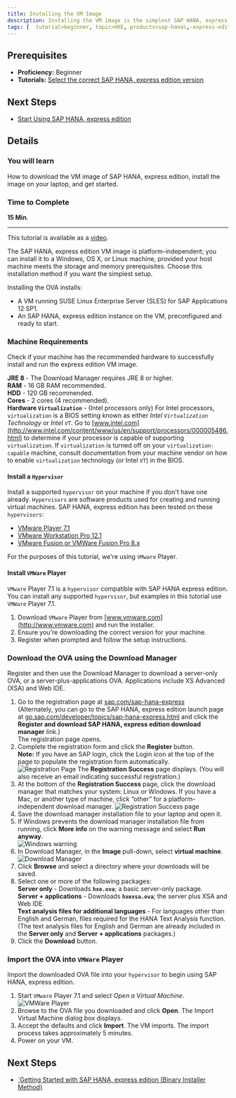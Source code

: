 ```yaml
---
title: Installing the VM Image
description: Installing the VM image is the simplest SAP HANA, express edition setup for compatible Windows, OS X, and Linux machines. This method installs a prepackaged express edition appliance running on a SUSE Linux VM guest.
tags: [  tutorial>beginner, topic>HXE, products>sap-hana\,-express-edition ]
---
```


## Prerequisites  
 - **Proficiency:** Beginner
 - **Tutorials:** [Select the correct SAP HANA, express edition version](http://go.sap.com/developer/how-tos/hxe-ua-version.html)

## Next Steps
 - [Start Using SAP HANA, express edition](http://go.sap.com/developer/tutorials/hxe-ua-getting-started-vm.html)

## Details
### You will learn  
How to download the VM image of SAP HANA, express edition, install the image on your laptop, and get started.

### Time to Complete
**15 Min**.

---

This tutorial is available as a [video](http://go.sap.com/assetdetail/2016/09/d2900513-8a7c-0010-82c7-eda71af511fa.html).

The SAP HANA, express edition VM image is platform-independent; you can install it to a Windows, OS X, or Linux machine, provided your host machine meets the storage and memory prerequisites. Choose this installation method if you want the simplest setup.

Installing the OVA installs:
 * A VM running SUSE Linux Enterprise Server (SLES) for SAP Applications 12 SP1.
 * An SAP HANA, express edition instance on the VM, preconfigured and ready to start.

### Machine Requirements
Check if your machine has the recommended hardware to successfully install and run the express edition VM image.

**JRE 8** - The Download Manager requires JRE 8 or higher.  
**RAM** - 16 GB RAM recommended.  
**HDD** - 120 GB recommended.  
**Cores** - 2 cores (4 recommended).  
**Hardware `Virtualization`** - (Intel processors only) For Intel processors, `virtualization` is a BIOS setting known as either *Intel `Virtualization` Technology* or *Intel `VT`*. Go to [www.intel.com](http://www.intel.com/content/www/us/en/support/processors/000005486.html) to determine if your processor is capable of supporting `virtualization`. If `virtualization` is turned off on your `virtualization-capable` machine, consult documentation from your machine vendor on how to enable `virtualization` technology (or Intel `VT`) in the BIOS.

#### Install a `Hypervisor`
Install a supported `hypervisor` on your machine if you don't have one already. `Hypervisors` are software products used for creating and running virtual machines.
SAP HANA, express edition has been tested on these `hypervisors`:
* [VMware Player 7.1](https://www.vmware.com/)
* [VMware Workstation Pro 12.1](https://www.vmware.com/)
* [VMware Fusion or VMWare Fusion Pro 8.x](https://www.vmware.com/)

For the purposes of this tutorial, we're using `VMware` Player.

#### Install `VMWare` Player
`VMware` Player 7.1 is a `hypervisor` compatible with SAP HANA express edition. You can install any supported `hypervisor`, but examples in this tutorial use `VMWare` Player 7.1.

1. Download `VMware` Player from [www.vmware.com](http://www.vmware.com) and run the installer.
2. Ensure you're downloading the correct version for your machine.
3. Register when prompted and follow the setup instructions.

### Download the OVA using the Download Manager
Register and then use the Download Manager to download a server-only OVA, or a server-plus-applications OVA. Applications include XS Advanced (XSA) and Web IDE.

1. Go to the registration page at [sap.com/sap-hana-express](http://sap.com/sap-hana-express)   
(Alternately, you can go to the SAP HANA, express edition launch page at [go.sap.com/developer/topics/sap-hana-express.html](http://go.sap.com/developer/topics/sap-hana-express.html) and click the **Register and download SAP HANA, express edition download manager** link.)  
The registration page opens.
2. Complete the registration form and click the **Register** button.  
**Note:** If you have an SAP login, click the Login icon at the top of the page to populate the registration form automatically.
![Registration Page](HXE_register.PNG)
The **Registration Success** page displays. (You will also receive an email indicating successful registration.)
3. At the bottom of the **Registration Success** page, click the download manager that matches your system: Linux or Windows. If you have a Mac, or another type of machine, click “other” for a platform-independent download manager.
![Registration Success page](hxe_register_success.PNG)
4. Save the download manager installation file to your laptop and open it.
5. If Windows prevents the download manager installation file from running, click **More info** on the warning message and select **Run anyway**.  
![Windows warning](hxe_win_warning.PNG)
6. In Download Manager, in the **Image** pull-down, select **virtual machine**.
![Download Manager](HXE_download_mgr.PNG)
7. Click **Browse** and select a directory where your downloads will be saved.
8. Select one or more of the following packages:  
**Server only** - Downloads **`hxe.ova`**; a basic server-only package.  
**Server + applications** - Downloads **`hxexsa.ova`**; the server plus XSA and Web IDE.  
**Text analysis files for additional languages** - For languages other than English and German, files required for the HANA Text Analysis function. (The text analysis files for English and German are already included in the **Server only** and **Server + applications** packages.)
9. Click the **Download** button.

### Import the OVA into `VMWare` Player
Import the downloaded OVA file into your `hypervisor` to begin using SAP HANA, express edition.

1. Start `VMware` Player 7.1 and select *Open a Virtual Machine*.  
![VMWare Player](hxe_vmware_import.PNG)
2. Browse to the OVA file you downloaded and click **Open**. The Import Virtual Machine dialog box displays.
3. Accept the defaults and click **Import**. The VM imports. The import process takes approximately 5 minutes.
4. Power on your VM.

## Next Steps
 - [`Getting Started with SAP HANA, express edition (Binary Installer Method)](http://go.sap.com/developer/tutorials/hxe-ua-getting-started-vm.html)
